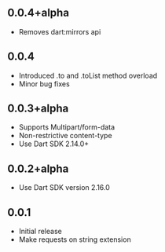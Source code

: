 ## 0.0.4+alpha

- Removes dart:mirrors api

## 0.0.4

- Introduced .to<Type> and .toList<Type> method overload
- Minor bug fixes

## 0.0.3+alpha

- Supports Multipart/form-data
- Non-restrictive content-type
- Use Dart SDK 2.14.0+

## 0.0.2+alpha

- Use Dart SDK version 2.16.0

## 0.0.1

- Initial release
- Make requests on string extension
